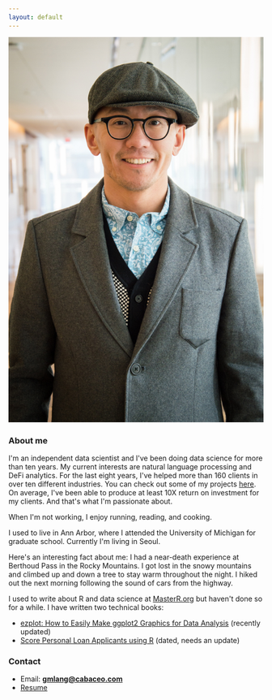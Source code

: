 ```yaml
---
layout: default
---
```


![](image/gmlang.jpg)

### About me

I'm an independent data scientist and I've been doing data science for more than ten years. My current interests are natural language processing and DeFi analytics. For the last eight years, I've helped more than 160 clients in over ten different industries. You can check out some of my projects [here](https://cabaceo.com). On average, I've been able to produce at least 10X return on investment for my clients. And that's what I'm passionate about.

When I'm not working, I enjoy running, reading, and cooking.

I used to live in Ann Arbor, where I attended the University of Michigan for graduate school. Currently I'm living in Seoul.

Here's an interesting fact about me: I had a near-death experience at Berthoud Pass in the Rocky Mountains. I got lost in the snowy mountains and climbed up and down a tree to stay warm throughout the night. I hiked out the next morning following the sound of cars from the highway.

I used to write about R and data science at [MasterR.org](https://masterr.org) but haven't done so for a while. I have written two technical books:

- [ezplot: How to Easily Make ggplot2 Graphics for Data Analysis](https://leanpub.com/ezplot/) (recently updated)
- [Score Personal Loan Applicants using R](https://leanpub.com/scorepersonalloanapplicantsusingr) (dated, needs an update)

### Contact

- Email: **gmlang@cabaceo.com**
- [Resume](https://github.com/gmlang/gmlang.github.io/raw/master/assets/gmlang_resume.pdf)